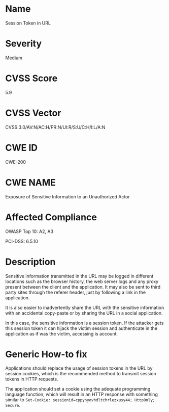 
# Name

Session Token in URL

# Severity

Medium

# CVSS Score

5.9

# CVSS Vector

CVSS:3.0/AV:N/AC:H/PR:N/UI:R/S:U/C:H/I:L/A:N

# CWE ID

CWE-200

# CWE NAME 

Exposure of Sensitive Information to an Unauthorized Actor

# Affected Compliance

OWASP Top 10: A2, A3

PCI-DSS: 6.5.10

# Description

Sensitive information transmitted in the URL may be logged in different locations such as the browser history, the web server logs and any proxy present between the client and the application. It may also be sent to third party sites through the referer header, just by following a link in the application.

It is also easier to inadvertently share the URL with the sensitive information with an accidental copy-paste or by sharing the URL in a social application.

In this case, the sensitive information is a session token. If the attacker gets this session token it can hijack the victim session and authenticate in the application as if was the victim, accessing is account.

# Generic How-to fix

Applications should replace the usage of session tokens in the URL by session cookies, which is the recommended method to transmit session tokens in HTTP requests. 

The application should set a cookie using the adequate programming language function, which will result in an HTTP response with something similar to `Set-Cookie: sessionid=cppynyovhdltchrlezxusy44; HttpOnly; Secure`.



